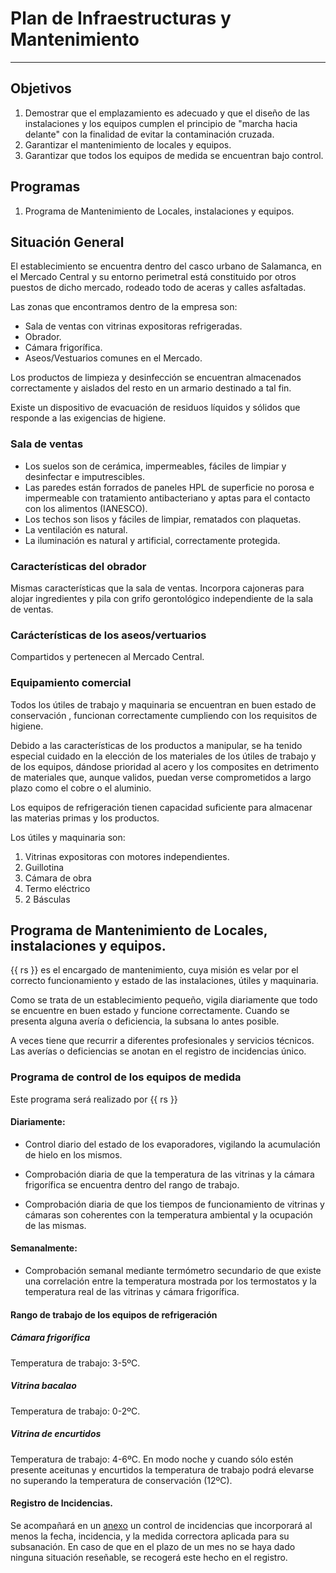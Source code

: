# Plan de Infraestructuras y Mantenimiento
___

## Objetivos
1. Demostrar que el emplazamiento es adecuado y que el diseño de las instalaciones y los equipos cumplen el principio de "marcha hacia delante" con la finalidad de evitar la contaminación cruzada.
2. Garantizar el mantenimiento de locales y equipos.
3. Garantizar que todos los equipos de medida se encuentran bajo control.

## Programas
1. Programa de Mantenimiento de Locales, instalaciones y equipos.

## Situación General
El establecimiento se encuentra dentro del casco urbano de Salamanca, en el Mercado Central y su entorno perimetral está constituido por otros puestos de dicho mercado, rodeado todo de aceras y calles asfaltadas.

Las zonas que encontramos dentro de la empresa son:

* Sala de ventas con vitrinas expositoras refrigeradas.
* Obrador.
* Cámara frigorífica.
* Aseos/Vestuarios comunes en el Mercado.

Los productos de limpieza y desinfección se encuentran almacenados correctamente y aislados del resto en un armario destinado a tal fin.

Existe un dispositivo de evacuación de residuos líquidos y sólidos que responde a las exigencias de higiene.

### Sala de ventas
* Los suelos son de cerámica, impermeables, fáciles de limpiar y desinfectar e imputrescibles.
* Las paredes están forrados de paneles HPL de superficie no porosa e impermeable con tratamiento antibacteriano y aptas para el contacto con los alimentos (IANESCO).
* Los techos son lisos y fáciles de limpiar, rematados con plaquetas.
* La ventilación es natural.
* La iluminación es natural y artificial, correctamente protegida.

### Características del obrador
Mismas características que la sala de ventas. Incorpora cajoneras para alojar ingredientes y pila con grifo gerontológico independiente de la sala de ventas.

### Carácterísticas de los aseos/vertuarios
Compartidos y pertenecen al Mercado Central.

### Equipamiento comercial
Todos los útiles de trabajo y maquinaria se encuentran en buen estado de conservación , funcionan correctamente cumpliendo con los requisitos de
higiene.

Debido a las características de los productos a manipular, se ha tenido especial cuidado en la elección de los materiales de los útiles de trabajo y de los equipos, dándose prioridad al acero y los composites en detrimento de materiales que, aunque validos, puedan verse comprometidos a largo plazo como el cobre o el aluminio.

Los equipos de refrigeración tienen capacidad suficiente para almacenar las materias primas y los productos.

Los útiles y maquinaria son:

1. Vitrinas expositoras con motores independientes.
2. Guillotina
3. Cámara de obra
4. Termo eléctrico
5. 2 Básculas

## Programa de Mantenimiento de Locales, instalaciones y equipos.
{{ rs }} es el encargado de mantenimiento, cuya misión es velar por el correcto funcionamiento y estado de las instalaciones, útiles y maquinaria.

Como se trata de un establecimiento pequeño, vigila diariamente que todo se encuentre en buen estado y funcione correctamente. Cuando se presenta alguna avería o deficiencia, la subsana lo antes posible.

A veces tiene que recurrir a diferentes profesionales y servicios técnicos. Las averías o deficiencias se anotan en el registro de incidencias único.

### Programa de control de los equipos de medida
Este programa será realizado por {{ rs }}

#### Diariamente:
* Control diario del estado de los evaporadores, vigilando la acumulación de hielo en los mismos.

* Comprobación diaria de que la temperatura de las vitrinas y la cámara frigorífica se encuentra dentro del rango de trabajo.

* Comprobación diaria de que los tiempos de funcionamiento de vitrinas y cámaras son coherentes con la temperatura ambiental y la ocupación de las mismas.

#### Semanalmente:
* Comprobación semanal mediante termómetro secundario de que existe una correlación entre la temperatura mostrada por los termostatos y la temperatura real de las vitrinas y cámara frigorífica.

#### Rango de trabajo de los equipos de refrigeración

##### Cámara frigorífica
Temperatura de trabajo: 3-5ºC.

##### Vitrina bacalao
Temperatura de trabajo: 0-2ºC.

##### Vitrina de encurtidos
Temperatura de trabajo: 4-6ºC. En modo noche y cuando sólo estén presente aceitunas y encurtidos la temperatura de trabajo podrá elevarse no superando la temperatura de conservación (12ºC).

#### Registro de Incidencias.
Se acompañará en un [anexo](../anexos/incidencias.md) un control de incidencias que incorporará al menos la fecha, incidencia, y la medida correctora aplicada para su subsanación. En caso de que en el plazo de un mes no se haya dado ninguna situación reseñable, se recogerá este hecho en el registro.
